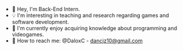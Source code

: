       
- 🐣 Hey, I'm Back-End Intern.
- 💡 I'm interesting in teaching and research regarding games and software development.
- 🧠 I'm currently enjoy acquiring knowledge about programming and videogames.
- 📩 How to reach me: @DaloxC - dancjz10@gmail.com
